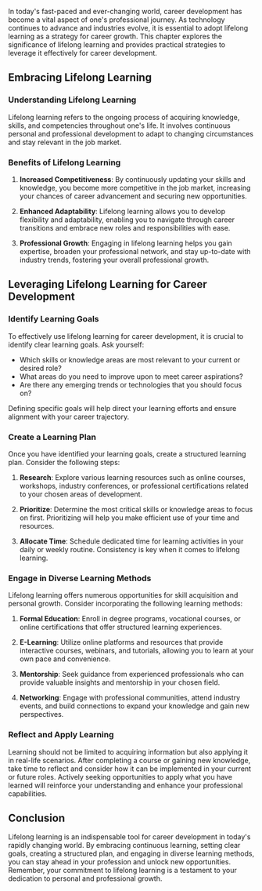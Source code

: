 
In today's fast-paced and ever-changing world, career development has become a vital aspect of one's professional journey. As technology continues to advance and industries evolve, it is essential to adopt lifelong learning as a strategy for career growth. This chapter explores the significance of lifelong learning and provides practical strategies to leverage it effectively for career development.

## Embracing Lifelong Learning

### Understanding Lifelong Learning

Lifelong learning refers to the ongoing process of acquiring knowledge, skills, and competencies throughout one's life. It involves continuous personal and professional development to adapt to changing circumstances and stay relevant in the job market.

### Benefits of Lifelong Learning

1. **Increased Competitiveness**: By continuously updating your skills and knowledge, you become more competitive in the job market, increasing your chances of career advancement and securing new opportunities.
    
2. **Enhanced Adaptability**: Lifelong learning allows you to develop flexibility and adaptability, enabling you to navigate through career transitions and embrace new roles and responsibilities with ease.
    
3. **Professional Growth**: Engaging in lifelong learning helps you gain expertise, broaden your professional network, and stay up-to-date with industry trends, fostering your overall professional growth.
    

## Leveraging Lifelong Learning for Career Development

### Identify Learning Goals

To effectively use lifelong learning for career development, it is crucial to identify clear learning goals. Ask yourself:

- Which skills or knowledge areas are most relevant to your current or desired role?
- What areas do you need to improve upon to meet career aspirations?
- Are there any emerging trends or technologies that you should focus on?

Defining specific goals will help direct your learning efforts and ensure alignment with your career trajectory.

### Create a Learning Plan

Once you have identified your learning goals, create a structured learning plan. Consider the following steps:

1. **Research**: Explore various learning resources such as online courses, workshops, industry conferences, or professional certifications related to your chosen areas of development.
    
2. **Prioritize**: Determine the most critical skills or knowledge areas to focus on first. Prioritizing will help you make efficient use of your time and resources.
    
3. **Allocate Time**: Schedule dedicated time for learning activities in your daily or weekly routine. Consistency is key when it comes to lifelong learning.
    

### Engage in Diverse Learning Methods

Lifelong learning offers numerous opportunities for skill acquisition and personal growth. Consider incorporating the following learning methods:

1. **Formal Education**: Enroll in degree programs, vocational courses, or online certifications that offer structured learning experiences.
    
2. **E-Learning**: Utilize online platforms and resources that provide interactive courses, webinars, and tutorials, allowing you to learn at your own pace and convenience.
    
3. **Mentorship**: Seek guidance from experienced professionals who can provide valuable insights and mentorship in your chosen field.
    
4. **Networking**: Engage with professional communities, attend industry events, and build connections to expand your knowledge and gain new perspectives.
    

### Reflect and Apply Learning

Learning should not be limited to acquiring information but also applying it in real-life scenarios. After completing a course or gaining new knowledge, take time to reflect and consider how it can be implemented in your current or future roles. Actively seeking opportunities to apply what you have learned will reinforce your understanding and enhance your professional capabilities.

## Conclusion

Lifelong learning is an indispensable tool for career development in today's rapidly changing world. By embracing continuous learning, setting clear goals, creating a structured plan, and engaging in diverse learning methods, you can stay ahead in your profession and unlock new opportunities. Remember, your commitment to lifelong learning is a testament to your dedication to personal and professional growth.
